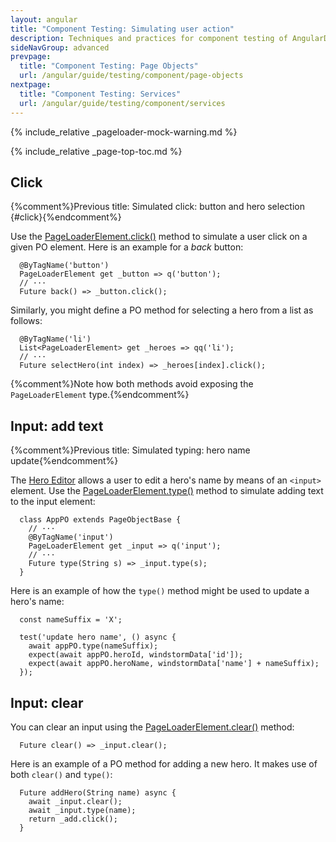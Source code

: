 ```yaml
---
layout: angular
title: "Component Testing: Simulating user action"
description: Techniques and practices for component testing of AngularDart apps.
sideNavGroup: advanced
prevpage:
  title: "Component Testing: Page Objects"
  url: /angular/guide/testing/component/page-objects
nextpage:
  title: "Component Testing: Services"
  url: /angular/guide/testing/component/services
---
```

{% include_relative _pageloader-mock-warning.md %}

<?code-excerpt path-base="examples/ng/doc"?>

{% include_relative _page-top-toc.md %}

## Click
{%comment%}Previous title: Simulated click: button and hero selection {#click}{%endcomment%}

Use the [PageLoaderElement.click()][] method to simulate a user
click on a given PO element. Here is an example for a _back_ button:

<?code-excerpt "toh-5/test/hero_po.dart (back button)" title?>
```
  @ByTagName('button')
  PageLoaderElement get _button => q('button');
  // ···
  Future back() => _button.click();
```

Similarly, you might define a PO method for selecting a hero from
a list as follows:

<?code-excerpt "toh-2/test/app_po.dart (selectHero)" title?>
```
  @ByTagName('li')
  List<PageLoaderElement> get _heroes => qq('li');
  // ···
  Future selectHero(int index) => _heroes[index].click();
```

{%comment%}Note how both methods avoid exposing the `PageLoaderElement` type.{%endcomment%}

## Input: add text
{%comment%}Previous title: Simulated typing: hero name update{%endcomment%}

The [Hero Editor][toh-pt1] allows a user to edit a hero's name by means of
an `<input>` element. Use the [PageLoaderElement.type()][] method to
simulate adding text to the input element:

<?code-excerpt "toh-1/test/app_test.dart (AppPO input)" title?>
```
  class AppPO extends PageObjectBase {
    // ···
    @ByTagName('input')
    PageLoaderElement get _input => q('input');
    // ···
    Future type(String s) => _input.type(s);
  }
```

Here is an example of how the `type()` method might be used to update a hero's name:

<?code-excerpt "toh-1/test/app_test.dart (update name)" title?>
```
  const nameSuffix = 'X';

  test('update hero name', () async {
    await appPO.type(nameSuffix);
    expect(await appPO.heroId, windstormData['id']);
    expect(await appPO.heroName, windstormData['name'] + nameSuffix);
  });
```

## Input: clear

You can clear an input using the [PageLoaderElement.clear()][] method:

<?code-excerpt "toh-2/test/app_po.dart (clear)" title?>
```
  Future clear() => _input.clear();
```

Here is an example of a PO method for adding a new hero. It makes use of both
`clear()` and `type()`:

<?code-excerpt "toh-6/test/heroes_po.dart (addHero)" title?>
```
  Future addHero(String name) async {
    await _input.clear();
    await _input.type(name);
    return _add.click();
  }
```

[PageLoaderElement.clear()]: {{site.api}}/pageloader/latest/pageloader.html/PageLoaderElement/clear.html
[PageLoaderElement.click()]: {{site.api}}/pageloader/latest/pageloader.html/PageLoaderElement/click.html
[PageLoaderElement]: {{site.api}}/pageloader/latest/pageloader.html/PageLoaderElement-class.html
[PageLoaderElement.type()]: {{site.api}}/pageloader/latest/pageloader.html/PageLoaderElement/type.html
[toh-pt1]: /angular/tutorial/toh-pt1
